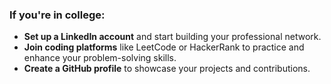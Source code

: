 ### If you're in college:  
- **Set up a LinkedIn account** and start building your professional network.  
- **Join coding platforms** like LeetCode or HackerRank to practice and enhance your problem-solving skills.  
- **Create a GitHub profile** to showcase your projects and contributions.  
